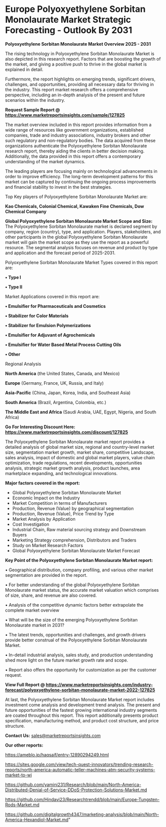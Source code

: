 # Europe Polyoxyethylene Sorbitan Monolaurate Market Strategic Forecasting - Outlook By 2031

<Strong> Polyoxyethylene Sorbitan Monolaurate Market Overview 2025 - 2031</strong>

The rising technology in Polyoxyethylene Sorbitan Monolaurate Market is also depicted in this research report. Factors that are boosting the growth of the market, and giving a positive push to thrive in the global market is explained in detail.

Furthermore, the report highlights on emerging trends, significant drivers, challenges, and opportunities, providing all necessary data for thriving in the industry. This report market research offers a comprehensive perspective, including an in-depth analysis of the present and future scenarios within the industry.

<strong>Request Sample Report @ <a href=https://www.marketreportsinsights.com/sample/127825>https://www.marketreportsinsights.com/sample/127825</a></strong>

The market overview included in this report provides information from a wide range of resources like government organizations, established companies, trade and industry associations, industry brokers and other such regulatory and non-regulatory bodies. The data acquired from these organizations authenticate the Polyoxyethylene Sorbitan Monolaurate research report, thereby aiding the clients in better decision making. Additionally, the data provided in this report offers a contemporary understanding of the market dynamics.

The leading players are focusing mainly on technological advancements in order to improve efficiency. The long-term development patterns for this market can be captured by continuing the ongoing process improvements and financial stability to invest in the best strategies.

Top Key players of Polyoxyethylene Sorbitan Monolaurate Market are:

<strong>Kao Chemicals, Colonial Chemical, Kawaken Fine Chemicals, Dow Chemical Company</strong>

<strong><b>Global Polyoxyethylene Sorbitan Monolaurate Market Scope and Size:</b></strong>
The Polyoxyethylene Sorbitan Monolaurate market is declared segment by company, region (country), type, and application. Players, stakeholders, and other participants in the global Polyoxyethylene Sorbitan Monolaurate market will gain the market scope as they use the report as a powerful resource. The segmental analysis focuses on revenue and product by type and application and the forecast period of 2025-2031.

Polyoxyethylene Sorbitan Monolaurate Market Types covered in this report are:

<strong>• Type I

• Type II</strong>

Market Applications covered in this report are:

<strong>• Emulsifier for Pharmaceuticals and Cosmetics

• Stabilizer for Color Materials

• Stabilizer for Emulsion Polymerizations

• Emulsifier for Adjuvant of Agrochemicals

• Emulsifier for Water Based Metal Process Cutting Oils

• Other</strong> 

Regional Analysis

<strong>North America</strong> (the United States, Canada, and Mexico)

<strong>Europe</strong> (Germany, France, UK, Russia, and Italy)

<strong>Asia-Pacific</strong> (China, Japan, Korea, India, and Southeast Asia)

<strong>South America</strong> (Brazil, Argentina, Colombia, etc.)

<strong>The Middle East and Africa</strong> (Saudi Arabia, UAE, Egypt, Nigeria, and South Africa)

<strong>Go For Interesting Discount Here: <a href=https://www.marketreportsinsights.com/discount/127825>https://www.marketreportsinsights.com/discount/127825</a></strong>

The Polyoxyethylene Sorbitan Monolaurate market report provides a detailed analysis of global market size, regional and country-level market size, segmentation market growth, market share, competitive Landscape, sales analysis, impact of domestic and global market players, value chain optimization, trade regulations, recent developments, opportunities analysis, strategic market growth analysis, product launches, area marketplace expanding, and technological innovations.

<strong><b>Major factors covered in the report:</b></strong>
<ul>
  <li>Global Polyoxyethylene Sorbitan Monolaurate Market </li>
  <li>Economic Impact on the Industry</li>
  <li>Market Competition in terms of Manufacturers</li>
  <li>Production, Revenue (Value) by geographical segmentation</li>
  <li>Production, Revenue (Value), Price Trend by Type</li>
  <li>Market Analysis by Application</li>
  <li>Cost Investigation</li>
  <li>Industrial Chain, Raw material sourcing strategy and Downstream Buyers</li>
  <li>Marketing Strategy comprehension, Distributors and Traders</li>
  <li>Study on Market Research Factors</li>
  <li>Global Polyoxyethylene Sorbitan Monolaurate Market Forecast</li>
</ul>

<strong><b>Key Point of the Polyoxyethylene Sorbitan Monolaurate Market report:</b></strong>

• Geographical distribution, company profiling, and various other market segmentation are provided in the report.

• For better understanding of the global Polyoxyethylene Sorbitan Monolaurate market status, the accurate market valuation which comprises of size, share, and revenue are also covered.

• Analysis of the competitive dynamic factors better extrapolate the complete market overview

• What will be the size of the emerging Polyoxyethylene Sorbitan Monolaurate market in 2031?

• The latest trends, opportunities and challenges, and growth drivers provide better construal of the Polyoxyethylene Sorbitan Monolaurate Market.

• In-detail industrial analysis, sales study, and production understanding shed more light on the future market growth rate and scope.

• Report also offers the opportunity for customization as per the customer request.

<strong><b>View Full Report @ <a href=https://www.marketreportsinsights.com/industry-forecast/polyoxyethylene-sorbitan-monolaurate-market-2022-127825>https://www.marketreportsinsights.com/industry-forecast/polyoxyethylene-sorbitan-monolaurate-market-2022-127825</a></b></strong>


At last, the Polyoxyethylene Sorbitan Monolaurate Market report includes investment come analysis and development trend analysis. The present and future opportunities of the fastest growing international industry segments are coated throughout this report. This report additionally presents product specification, manufacturing method, and product cost structure, and price structure.

<strong>Contact Us:</strong>
sales@marketreportsinsights.com

<strong>Our other reports:</strong>

<a href=https://ameblo.jp/haqsaif/entry-12890294249.html>https://ameblo.jp/haqsaif/entry-12890294249.html</a>

<a href=https://sites.google.com/view/tech-quest-innovators/trending-research-reports/north-america-automatic-teller-machines-atm-security-systems-market-to-wi>https://sites.google.com/view/tech-quest-innovators/trending-research-reports/north-america-automatic-teller-machines-atm-security-systems-market-to-wi</a>

<a href=https://github.com/yamini231/Research/blob/main/North-America-Distributed-Denial-of-Service-DDoS-Protection-Solutions-Market.md>https://github.com/yamini231/Research/blob/main/North-America-Distributed-Denial-of-Service-DDoS-Protection-Solutions-Market.md</a>

<a href=https://github.com/Hindavi23/Researchtrendd/blob/main/Europe-Tungsten-Rods-Market.md>https://github.com/Hindavi23/Researchtrendd/blob/main/Europe-Tungsten-Rods-Market.md</a>

<a href=https://github.com/digitalgrowth4347/marketing-analysis/blob/main/North-America-Hexandiol-Market.md>https://github.com/digitalgrowth4347/marketing-analysis/blob/main/North-America-Hexandiol-Market.md</a>"
